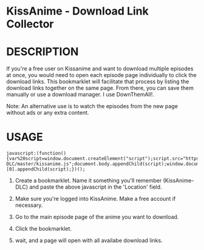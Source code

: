 KissAnime - Download Link Collector
======================

DESCRIPTION
======================

If you're a free user on Kissanime and want to download multiple episodes at once, you would need to open each episode page individually to click the download links. This bookmarklet will facilitate that process by listing the download links together on the same page. From there, you can save them manually or use a download manager. I use DownThemAll!.

Note: An alternative use is to watch the episodes from the new page without ads or any extra content.

USAGE
======================

```
javascript:(function(){var%20script=window.document.createElement("script");script.src="https://raw.githubusercontent.com/moisesnake/KissAnime-DLC/master/kissanime.js";document.body.appendChild(script);window.document.getElementsByTagName("head")[0].appendChild(script);})();
```
1. Create a bookmarklet. Name it something you'll remember (KissAnime-DLC) and paste the above javascript in the 'Location' field.

2. Make sure you're logged into KissAnime. Make a free account if necessary.

3. Go to the main episode page of the anime you want to download.

4. Click the bookmarklet.

5. wait, and a page will open with all availabe download links.
